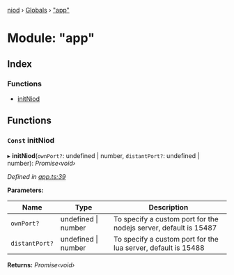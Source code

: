 [niod](../README.md) › [Globals](../globals.md) › ["app"](_app_.md)

# Module: "app"

## Index

### Functions

* [initNiod](_app_.md#const-initniod)

## Functions

### `Const` initNiod

▸ **initNiod**(`ownPort?`: undefined | number, `distantPort?`: undefined | number): *Promise‹void›*

*Defined in [app.ts:39](https://github.com/Ked57/NIOD/blob/3d4f24b/src/app.ts#L39)*

**Parameters:**

Name | Type | Description |
------ | ------ | ------ |
`ownPort?` | undefined &#124; number | To specify a custom port for the nodejs server, default is 15487 |
`distantPort?` | undefined &#124; number | To specify a custom port for the lua server, default is 15488  |

**Returns:** *Promise‹void›*
